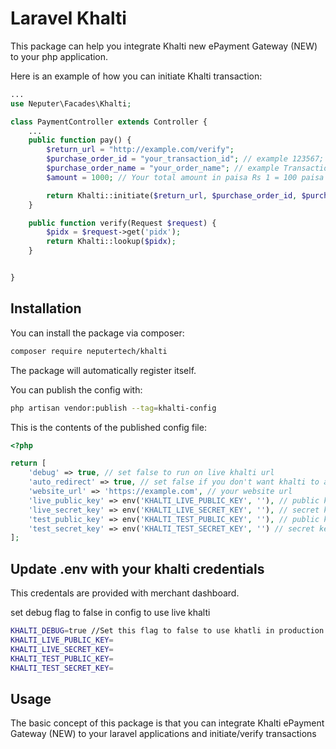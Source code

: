 # Laravel Khalti 

This package can help you integrate Khalti new ePayment Gateway (NEW) to your php application.

Here is an example of how you can initiate Khalti transaction:

```php
...
use Neputer\Facades\Khalti;

class PaymentController extends Controller {
    ...
    public function pay() {
        $return_url = "http://example.com/verify";
        $purchase_order_id = "your_transaction_id"; // example 123567;
        $purchase_order_name = "your_order_name"; // example Transaction: 1234,
        $amount = 1000; // Your total amount in paisa Rs 1 = 100 paisa

        return Khalti::initiate($return_url, $purchase_order_id, $purchase_order_name,  $amount);
    }

    public function verify(Request $request) {
        $pidx = $request->get('pidx');
        return Khalti::lookup($pidx);
    }


}
```

## Installation

You can install the package via composer:

```bash
composer require neputertech/khalti
```

The package will automatically register itself.

You can publish the config with:

```bash
php artisan vendor:publish --tag=khalti-config
```


This is the contents of the published config file:
```php
<?php

return [
    'debug' => true, // set false to run on live khalti url
    'auto_redirect' => true, // set false if you don't want khalti to auto redirect
    'website_url' => 'https://example.com', // your website url
    'live_public_key' => env('KHALTI_LIVE_PUBLIC_KEY', ''), // public key from khalti
    'live_secret_key' => env('KHALTI_LIVE_SECRET_KEY', ''), // secret key from khalti
    'test_public_key' => env('KHALTI_TEST_PUBLIC_KEY', ''), // public key from khalti
    'test_secret_key' => env('KHALTI_TEST_SECRET_KEY', '') // secret key from khalti
];
```

## Update .env with your khalti credentials
This credentals are provided with merchant dashboard. 

set debug flag to false in config to use live khalti 

```bash
KHALTI_DEBUG=true //Set this flag to false to use khatli in production
KHALTI_LIVE_PUBLIC_KEY=
KHALTI_LIVE_SECRET_KEY=
KHALTI_TEST_PUBLIC_KEY=
KHALTI_TEST_SECRET_KEY=
```



## Usage

The basic concept of this package is that you can integrate Khalti ePayment Gateway (NEW) to your laravel applications and initiate/verify transactions 
